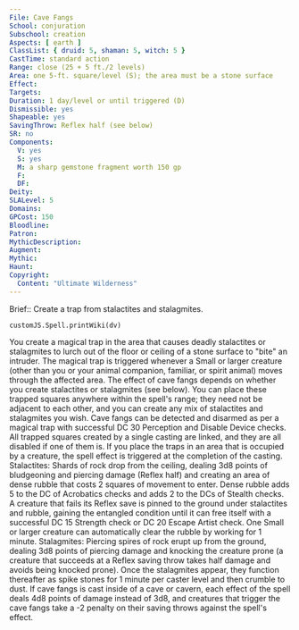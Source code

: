 ```yaml
---
File: Cave Fangs
School: conjuration
Subschool: creation
Aspects: [ earth ]
ClassList: { druid: 5, shaman: 5, witch: 5 }
CastTime: standard action
Range: close (25 + 5 ft./2 levels)
Area: one 5-ft. square/level (S); the area must be a stone surface
Effect: 
Targets: 
Duration: 1 day/level or until triggered (D)
Dismissible: yes
Shapeable: yes
SavingThrow: Reflex half (see below)
SR: no
Components:
  V: yes
  S: yes
  M: a sharp gemstone fragment worth 150 gp
  F: 
  DF: 
Deity: 
SLALevel: 5
Domains: 
GPCost: 150
Bloodline: 
Patron: 
MythicDescription: 
Augment: 
Mythic: 
Haunt: 
Copyright:
  Content: "Ultimate Wilderness"
---
```

Brief:: Create a trap from stalactites and stalagmites.

```dataviewjs
customJS.Spell.printWiki(dv)
```

You create a magical trap in the area that causes deadly stalactites or stalagmites to lurch out of the floor or ceiling of a stone surface to "bite" an intruder. The magical trap is triggered whenever a Small or larger creature (other than you or your animal companion, familiar, or spirit animal) moves through the affected area. The effect of cave fangs depends on whether you create stalactites or stalagmites (see below). You can place these trapped squares anywhere within the spell's range; they need not be adjacent to each other, and you can create any mix of stalactites and stalagmites you wish. Cave fangs can be detected and disarmed as per a magical trap with successful DC 30 Perception and Disable Device checks. All trapped squares created by a single casting are linked, and they are all disabled if one of them is. If you place the traps in an area that is occupied by a creature, the spell effect is triggered at the completion of the casting.  Stalactites: Shards of rock drop from the ceiling, dealing 3d8 points of bludgeoning and piercing damage (Reflex half) and creating an area of dense rubble that costs 2 squares of movement to enter. Dense rubble adds 5 to the DC of Acrobatics checks and adds 2 to the DCs of Stealth checks. A creature that fails its Reflex save is pinned to the ground under stalactites and rubble, gaining the entangled condition until it can free itself with a successful DC 15 Strength check or DC 20 Escape Artist check. One Small or larger creature can automatically clear the rubble by working for 1 minute.  Stalagmites: Piercing spires of rock erupt up from the ground, dealing 3d8 points of piercing damage and knocking the creature prone (a creature that succeeds at a Reflex saving throw takes half damage and avoids being knocked prone). Once the stalagmites appear, they function thereafter as spike stones for 1 minute per caster level and then crumble to dust.  If cave fangs is cast inside of a cave or cavern, each effect of the spell deals 4d8 points of damage instead of 3d8, and creatures that trigger the cave fangs take a -2 penalty on their saving throws against the spell's effect.

